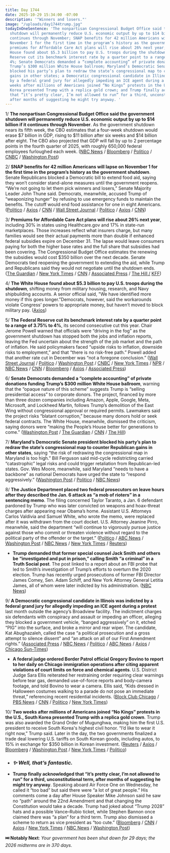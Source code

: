 ```yaml
---
title: Day 1744
date: 2025-10-29 15:34:00 -07:00
description: '"Winners and losers."'
image: "/uploads/day1744trump.jpg"
todayInOneSentence: 'The nonpartisan Congressional Budget Office said the government
  shutdown will permanently reduce U.S. economic output by up to $14 billion if it
  continues through November; SNAP benefits for 42 million Americans will lapse on
  November 1 for the first time in the program’s history as the government shutdown;
  premiums for Affordable Care Act plans will rise about 26% next year; the White
  House found about $5.3 billion to pay U.S. troops during the shutdown; the Federal
  Reserve cut its benchmark interest rate by a quarter point to a range of 3.75% to
  4%; Senate Democrats demanded a “complete accounting” of private donations funding
  Trump’s $300 million White House ballroom; Maryland’s Democratic Senate president
  blocked his party’s plan to redraw the state’s congressional map to counter Republican
  gains in other states; a Democratic congressional candidate in Illinois was indicted
  by a federal grand jury for allegedly impeding an ICE agent during a protest; two
  weeks after millions of Americans joined “No Kings” protests in the U.S., South
  Korea presented Trump with a replica gold crown; and Trump finally acknowledged
  that “it’s pretty clear, I’m not allowed to run” for a third, unconstitutional term,
  after months of suggesting he might try anyway. '
---
```


1/ **The nonpartisan Congressional Budget Office said the government shutdown will permanently reduce U.S. economic output by up to $14 billion if it continues through November**. As the government shutdown nears its fifth week, the CBO estimates that a four-week shutdown would erase $7 billion in GDP, rising to $11 billion after six weeks and $14 billion after eight. The CBO also projected that GDP will fall by up to 2 percentage points in the fourth quarter of 2025, with roughly 650,000 federal employees furloughed each week. ([NBC News](https://www.nbcnews.com/politics/congress/us-government-shutdown-cost-7-billion-month-cbo-rcna240562) / [Bloomberg](https://www.bloomberg.com/news/articles/2025-10-29/government-shutdown-has-already-cost-us-economy-18-billion-this-year-cbo-says) / [Politico](https://www.politico.com/live-updates/2025/10/29/congress/government-shutdown-2025-cbo-cost-estimates-00627727) / [CNBC](https://www.cnbc.com/2025/10/29/government-shutdown-economy-cbo-trump-congress.html) / [Washington Post](https://www.washingtonpost.com/business/2025/10/29/government-shutdown-economic-impact/))

2/ **SNAP benefits for 42 million Americans will lapse on November 1 for the first time in the program’s history as the government shutdown**. Senate Republicans blocked a Democratic bill to extend food aid, saying they won’t consider stand-alone measures until the government reopens. “We’re not going to let them pick winners and losers,” Senate Majority Leader John Thune said. Democrats, meanwhile, accused Trump of “weaponizing hunger” by refusing to use emergency funds to maintain the benefits. The cutoff would end food assistance for one in eight Americans. ([Politico](https://www.politico.com/news/2025/10/29/snap-benefits-set-for-first-ever-lapse-with-senate-set-to-reject-funding-patches-00627280) / [Axios](https://www.axios.com/2025/10/29/snap-benefits-shutdown-trump-democrats) / [CNN](https://www.cnn.com/2025/10/29/politics/safety-net-programs-at-risk-government-shutdown) / [Wall Street Journal](https://www.wsj.com/politics/policy/government-shutdown-pay-food-stamps-healthcare-64c11243) / [Politico](https://www.politico.com/live-updates/2025/10/29/congress/shutdown-talks-thune-democrats-snap-deadline-00626811) / [Axios](https://www.axios.com/2025/10/29/mike-johnson-government-shutdown-house-recess) / [CNN](https://www.cnn.com/2025/10/29/politics/shutdown-talks-thune-democrats))

3/ **Premiums for Affordable Care Act plans will rise about 26% next year**, including 30% in states using Healthcare.gov and 17% in state-run marketplaces. Those increases reflect what insurers charge, but many families would see their actual payments more than double if enhanced federal subsidies expire on December 31. The lapse would leave consumers paying for both the higher base rates and the full share that subsidies had been covering. The Congressional Budget Office estimates the renewing the subsidies would cost $350 billion over the next decade. Senate Democrats tied reopening the government to extending the aid, while Trump and Republicans said they would not negotiate until the shutdown ends. ([The Guardian](https://www.theguardian.com/us-news/2025/oct/29/affordable-care-act-insurance-prices-jump) / [New York Times](https://www.nytimes.com/2025/10/29/health/obamacare-prices-health-insurance.html) / [CNN](https://www.cnn.com/2025/10/28/politics/obamacare-premiums-increase-2026-coverage) / [Associated Press](https://apnews.com/article/affordable-care-act-open-enrollment-health-insurance-c0994d92a726f4e068112d3bb6340d03) / [The Hill /](https://thehill.com/policy/healthcare/5579055-window-shopping-2026-affordable-care-act-plans/) [KFF](https://www.kff.org/quick-take/aca-insurers-are-raising-premiums-by-an-estimated-26-but-most-enrollees-could-see-sharper-increases-in-what-they-pay/))

4/ **The White House found about $5.3 billion to pay U.S. troops during the shutdown**, shifting money from military housing, research, and Navy shipbuilding accounts. A senior official said, "We have identified more money if this goes longer.”Democrats, however, said the workarounds violate Congress’ powers to appropriate money, but haven’t moved to block military pay. ([Axios](https://www.axios.com/2025/10/29/white-house-omb-troops-pay-shutdown))

5/ **The Federal Reserve cut its benchmark interest rate by a quarter point to a range of 3.75% to 4%**, its second consecutive cut this year. Chair Jerome Powell warned that officials were “driving in the fog” as the government shutdown has stopped both the jobs and inflation reports, leaving the Fed uncertain about the strength of the job market and the path of inflation. He said policymakers faced “upside risks to inflation, downside risks to employment,” and that “there is no risk-free path.” Powell added that another rate cut in December was “not a foregone conclusion.” ([Wall Street Journal](https://www.wsj.com/economy/central-banking/fed-cuts-interest-rates-federal-reserve-by-another-quarter-point-but-data-blackout-obscures-the-path-ahead-0268bdf6) / [Politico](https://www.politico.com/news/2025/10/29/feds-data-blackout-shutdown-00626017) / [Washington Post](https://www.washingtonpost.com/business/2025/10/29/fed-cuts-interest-rates-data-trump/) / [CNBC](https://www.cnbc.com/2025/10/29/fed-rate-decision-october-2025.html) / [New York Times](https://www.nytimes.com/live/2025/10/29/business/federal-reserve-interest-rates) / [NPR](https://www.npr.org/2025/10/29/nx-s1-5588571/federal-reserve-jobs-labor-market-inflation) / [NBC News](https://www.nbcnews.com/business/economy/federal-reserve-interest-rate-decision-rcna240337) / [CNN](https://www.cnn.com/business/live-news/federal-reserve-interest-rate-10-29-25) / [Bloomberg](https://www.bloomberg.com/news/live-blog/2025-10-29/fomc-rate-decision-and-fed-chair-news-conference) / [Axios](https://www.axios.com/2025/10/29/fed-rates-cut) / [Associated Press](https://apnews.com/article/federal-reserve-cut-inflation-jobs-e689e1397856aa24ffebdaaefa9762a2))

6/ **Senate Democrats demanded a “complete accounting” of private donations funding Trump’s $300 million White House ballroom**, warning that the “opaque nature of this scheme” suggests Trump is “selling presidential access” to corporate donors. The project, financed by more than three dozen companies including Amazon, Apple, Google, Meta, Microsoft, and Lockheed Martin, follows Trump’s demolition of the East Wing without congressional approval or required permits. Lawmakers said the project risks “blatant corruption,” because many donors hold or seek federal contracts. The White House, meanwhile, dismissed the criticism, saying donors were “making the People’s House better for generations to come.” ([Washington Post](https://www.washingtonpost.com/politics/2025/10/29/trump-ballroom-democrats-investigation/) / [The Guardian](https://www.theguardian.com/us-news/2025/oct/29/trump-ballroom-donors-democrats) / [CNN](https://www.cnn.com/2025/10/29/politics/white-house-ballroom-east-wing-trump) / [The Hill](https://thehill.com/homenews/senate/5578740-senate-democrats-trump-ballroom-donors/))

7/ **Maryland’s Democratic Senate president blocked his party’s plan to redraw the state’s congressional map to counter Republican gains in other states**, saying “the risk of redrawing the congressional map in Maryland is too high.” Bill Ferguson said mid-cycle redistricting carried “catastrophic” legal risks and could trigger retaliation from Republican-led states. Gov. Wes Moore, meanwhile, said Maryland “needs to have a backbone” as national Democrats have urged the state to “respond aggressively.” ([Washington Post](https://www.washingtonpost.com/dc-md-va/2025/10/29/maryland-redistricting-senate-letter/) / [Politico](https://www.politico.com/news/2025/10/28/maryland-redistricting-senate-president-bill-ferguson-00626808) / [NBC News](https://www.nbcnews.com/politics/elections/top-maryland-democrat-shoots-down-redistricting-push-rcna240471))

8/ **The Justice Department placed two federal prosecutors on leave hours after they described the Jan. 6 attack as “a mob of rioters” in a sentencing memo**. The filing concerned Taylor Taranto, a Jan. 6 defendant pardoned by Trump who was later convicted on weapons and hoax-threat charges after appearing near Obama’s home. Assistant U.S. Attorneys Carlos Valdivia and Samuel White, who wrote the memo, were replaced after it was withdrawn from the court docket. U.S. Attorney Jeanine Pirro, meanwhile, said the department “will continue to vigorously pursue justice against those who commit or threaten violence without regard to the political party of the offender or the target.” ([Politico](https://www.politico.com/news/2025/10/29/jan-6-prosecutors-case-leave-00627086) / [ABC News](https://abcnews.go.com/US/doj-places-leave-prosecutors-mob-rioters-carried-jan/story?id=126974576) / [Washington Post](https://www.washingtonpost.com/national-security/2025/10/29/trump-jan-6-prosecutors-suspended/) / [NBC News](https://www.nbcnews.com/politics/justice-department/doj-puts-federal-prosecutors-leave-described-mob-rioters-jan-6-rcna240556) / [New York Times](https://www.nytimes.com/2025/10/29/us/politics/prosecutors-jan-6-trump.html) / [Reuters](https://www.reuters.com/legal/government/prosecutors-suspended-after-calling-january-6-defendants-mob-rioters-sources-say-2025-10-29/))

* **Trump demanded that former special counsel Jack Smith and others be “investigated and put in prison,” calling Smith “a criminal” in a Truth Social post**. The post linked to a report about an FBI probe that led to Smith’s investigation of Trump’s efforts to overturn the 2020 election. Trump has recently urged prosecutions of former FBI Director James Comey, Sen. Adam Schiff, and New York Attorney General Letitia James, all of whom were later indicted by his administration. ([NBC News](https://www.nbcnews.com/politics/donald-trump/trump-calls-jack-smith-criminal-prison-latest-attack-perceived-foes-rcna240468))

9/ **A Democratic congressional candidate in Illinois was indicted by a federal grand jury for allegedly impeding an ICE agent during a protest** last month outside the agency’s Broadview facility. The indictment charges six defendants with conspiracy and assault or impeding an officer, alleging they blocked a government vehicle, “banged aggressively” on it, etched “PIG” into the surface, and broke a mirror and rear wiper. The candidate, Kat Abughazaleh, called the case “a political prosecution and a gross attempt to silence dissent” and “an attack on all of our First Amendment rights.” ([Associated Press](https://apnews.com/article/federal-enforcement-candidate-indicted-ice-kat-abughazaleh-b363792dc6e2e3ca40edaa335b787417) / [NBC News](https://www.nbcnews.com/politics/justice-department/doj-indicts-democratic-congressional-candidate-kat-abughazaleh-ice-pro-rcna240584) / [Politico](https://www.politico.com/news/2025/10/29/illinois-house-candidate-ice-protest-arrest-00627914) / [ABC News](https://abcnews.go.com/Politics/progressive-house-candidate-kat-abughazaleh-indicted-ice/story?id=126988439) / [Axios](https://www.axios.com/2025/10/29/kat-abughazaleh-indicted-ice-arrest-democrat) / [Chicago Sun-Times](https://chicago.suntimes.com/immigration/2025/10/29/kat-abughazaleh-conspiracy-indictment-broadview-protests-donald-trump-deportation-campaign))

* **A federal judge ordered Border Patrol official Gregory Bovino to report to her daily on Chicago immigration operations after citing apparent violations of court limits on force and chemical agents**. U.S. District Judge Sara Ellis reiterated her restraining order requiring clear warnings before tear gas, demanded use-of-force reports and body-camera footage, and told Bovino to wear a camera. Ellis said, “Kids dressed in Halloween costumes walking to a parade do not pose an immediate threat,” referencing recent residential incidents. ([Block Club Chicago](https://blockclubchicago.org/2025/10/28/judge-blasts-border-patrol-boss-greg-bovino-for-violating-excessive-force-order/) / [PBS News](https://www.pbs.org/newshour/politics/judge-orders-border-patrol-official-bovino-to-meet-with-her-daily-on-chicago-immigration-crackdown) / [CNN](https://www.cnn.com/2025/10/28/us/gregory-bovino-border-patrol-chicago) / [Politico](https://www.politico.com/news/2025/10/28/bovino-federal-judge-chicago-immigration-00625519) / [New York Times](https://www.nytimes.com/2025/10/28/us/chicago-bovino-tear-gas.html))

10/ **Two weeks after millions of Americans joined “No Kings” protests in the U.S., South Korea presented Trump with a replica gold crown**. Trump was also awarded the Grand Order of Mugunghwa, making him the first U.S. president to receive South Korea's highest civil honor. “I’d like to wear it right now,” Trump said. Later in the day, the two governments finalized a trade deal lowering U.S. tariffs on South Korean goods, including autos, to 15% in exchange for $350 billion in Korean investment. ([Reuters](https://www.reuters.com/world/asia-pacific/south-korea-award-trump-its-highest-medal-gift-him-golden-crown-2025-10-29/) / [Axios](https://www.axios.com/2025/10/29/trump-gift-crown-south-korea-no-kings) / [Bloomberg](https://www.bloomberg.com/news/articles/2025-10-29/trump-says-reached-a-deal-on-trade-with-south-korea) / [Washington Post](https://www.washingtonpost.com/politics/2025/10/29/trump-apec-south-korea/) / [New York Times](https://www.nytimes.com/2025/10/29/world/asia/trump-south-korea-crown-gyeongju.html) / [Politico](https://www.politico.com/news/2025/10/29/trump-says-south-korea-trade-deal-is-pretty-much-finalized-00626850))

* ### *✨ Well, that’s fantastic.*
* **Trump finally acknowledged that “it’s pretty clear, I’m not allowed to run” for a third, unconstitutional term, after months of suggesting he might try anyway**. Speaking aboard Air Force One on Wednesday, he called it “too bad” but said there were “a lot of great people.” His comments come a day after House Speaker Mike Johnson said he saw no “path” around the 22nd Amendment and that changing the Constitution would take a decade. Trump had joked about “Trump 2028” hats and a possible Vance–Rubio ticket, while Stephen Bannon once claimed there was “a plan” for a third term. Trump also dismissed a scheme to return as vice president as “too cute.” ([Bloomberg](https://www.bloomberg.com/news/articles/2025-10-29/trump-says-pretty-clear-i-m-not-allowed-to-run-for-third-term) / [CNN](https://www.cnn.com/2025/10/29/politics/trump-says-clear-no-third-term-intl-hnk) / [Axios](https://www.axios.com/2025/10/29/trump-third-term-2028-ruled-out) / [New York Times](https://www.nytimes.com/2025/10/29/us/politics/third-term-limit.html) / [NBC News](https://www.nbcnews.com/politics/donald-trump/trump-rule-out-third-term-constitutional-amendment-rcna240438) / [Washington Post](https://www.washingtonpost.com/politics/2025/10/28/mike-johnson-trump-third-term/))

**⏭️ Notably Next**: *Your government has been shut down for 29 days; the 2026 midterms are in 370 days*. 
